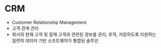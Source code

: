 # CRM
- Customer Relationship Management
- 고객 관계 관리
- 회사의 현재 고객 및 잠재 고객과 관련된 정보를 관리, 추적, 저장하도록 지원하는 일련의 데이터 기반 소프트웨어가 통합된 솔루션

